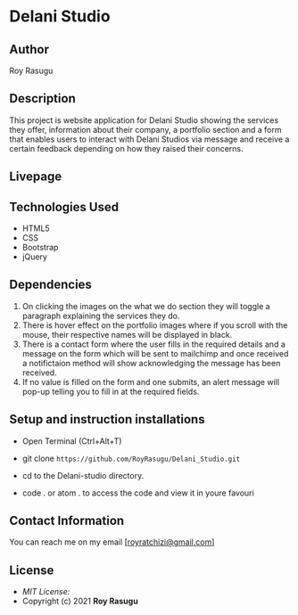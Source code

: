 # Delani Studio

## Author

Roy Rasugu

## Description

This project is website application for Delani Studio showing the services they offer, information about their company, a portfolio section and a form that enables users to interact with Delani Studios via message and receive a certain feedback depending on how they raised their concerns.

## Livepage


## Technologies Used

* HTML5
* CSS
* Bootstrap
* jQuery

## Dependencies

1. On clicking the images on the what we do section they will toggle a paragraph explaining the services they do.
2. There is hover effect on the portfolio images where if you scroll with the mouse, their respective names will be displayed in black.
3. There is a contact form where the user fills in the required details and a message on the form which will be sent to mailchimp and once received a notifictaion method will show acknowledging the message has been received.
4. If no value is filled on the form and one submits, an alert message will pop-up telling you to fill in at the required fields.

## Setup and instruction installations
* Open Terminal (Ctrl+Alt+T)

* git clone ```https://github.com/RoyRasugu/Delani_Studio.git```

* cd to the Delani-studio directory.

* code . or atom . to access the code and view it in youre favouri

## Contact Information

You can reach me on my email [royratchizi@gmail.com]

## License
* *MIT License:*
* Copyright (c) 2021 **Roy Rasugu**